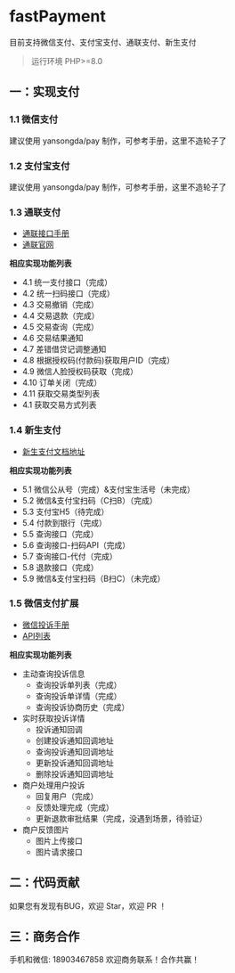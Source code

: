 # fastPayment

目前支持微信支付、支付宝支付、通联支付、新生支付

> 运行环境 PHP>=8.0

## 一：实现支付
### 1.1 微信支付
建议使用 yansongda/pay 制作，可参考手册，这里不造轮子了

### 1.2 支付宝支付
建议使用 yansongda/pay 制作，可参考手册，这里不造轮子了


### 1.3 通联支付

- [通联接口手册](https://aipboss.allinpay.com/know/devhelp/main.php?pid=15)
- [通联官网](https://vsp.allinpay.com/login)


**相应实现功能列表**
* 4.1 统一支付接口（完成）
* 4.2 统一扫码接口（完成）
* 4.3 交易撤销（完成）
* 4.4 交易退款（完成）
* 4.5 交易查询（完成）
* 4.6 交易结果通知
* 4.7 差错借贷记调整通知
* 4.8 根据授权码(付款码)获取用户ID（完成）
* 4.9 微信人脸授权码获取（完成）
* 4.10 订单关闭（完成）
* 4.11 获取交易类型列表
* 4.1 获取交易方式列表

### 1.4 新生支付

- [新生支付文档地址](https://www.yuque.com/chenyanfei-sjuaz/uhng8q)

**相应实现功能列表**
* 5.1 微信公从号（完成）&支付宝生活号（未完成）
* 5.2 微信&支付宝扫码（C扫B）（完成）
* 5.3 支付宝H5（待完成）
* 5.4 付款到银行（完成）
* 5.5 查询接口（完成）
* 5.6 查询接口-扫码API（完成）
* 5.7 查询接口-代付（完成）
* 5.8 退款接口（完成）
* 5.9 微信&支付宝扫码（B扫C）（未完成）

### 1.5 微信支付扩展

- [微信投诉手册](https://pay.weixin.qq.com/docs/merchant/products/consumer-complaint/introduction.html)
- [API列表](https://pay.weixin.qq.com/docs/merchant/apis/consumer-complaint/complaints/list-complaints-v2.html)

**相应实现功能列表**
* 主动查询投诉信息
  * 查询投诉单列表（完成）
  * 查询投诉单详情（完成）
  * 查询投诉协商历史（完成）
* 实时获取投诉详情
  * 投诉通知回调
  * 创建投诉通知回调地址
  * 查询投诉通知回调地址
  * 更新投诉通知回调地址
  * 删除投诉通知回调地址
* 商户处理用户投诉
  * 回复用户（完成）
  * 反馈处理完成（完成）
  * 更新退款审批结果（完成，没遇到场景，待验证）
* 商户反馈图片
  * 图片上传接口
  * 图片请求接口

## 二：代码贡献

如果您有发现有BUG，欢迎 Star，欢迎 PR ！

## 三：商务合作
手机和微信: 18903467858
欢迎商务联系！合作共赢！
